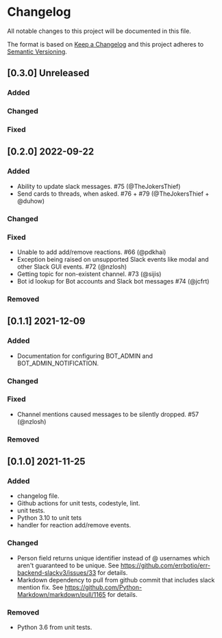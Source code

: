 # Changelog
All notable changes to this project will be documented in this file.

The format is based on [Keep a Changelog](http://keepachangelog.com/en/1.0.0/)
and this project adheres to [Semantic Versioning](http://semver.org/spec/v2.0.0.html).

## [0.3.0] Unreleased
### Added
### Changed
### Fixed

## [0.2.0] 2022-09-22
### Added
 -  Ability to update slack messages. #75 (@TheJokersThief)
 -  Send cards to threads, when asked. #76 + #79 (@TheJokersThief + @duhow)
### Changed
### Fixed
 - Unable to add add/remove reactions. #66 (@pdkhai)
 - Exception being raised on unsupported Slack events like modal and other Slack GUI events. #72 (@nzlosh)
 - Getting topic for non-existent channel. #73 (@sijis)
 - Bot id lookup for Bot accounts and Slack bot messages #74 (@jcfrt)

### Removed

## [0.1.1] 2021-12-09
### Added
  - Documentation for configuring BOT_ADMIN and BOT_ADMIN_NOTIFICATION.
### Changed
### Fixed
  - Channel mentions caused messages to be silently dropped. #57 (@nzlosh)
### Removed

## [0.1.0] 2021-11-25
### Added
  - changelog file.
  - Github actions for unit tests, codestyle, lint.
  - unit tests.
  - Python 3.10 to unit tets
  - handler for reaction add/remove events.

### Changed
  - Person field returns unique identifier instead of @ usernames which aren't guaranteed to be unique.
    See https://github.com/errbotio/err-backend-slackv3/issues/33 for details.
  - Markdown dependency to pull from github commit that includes slack mention fix.
    See https://github.com/Python-Markdown/markdown/pull/1165 for details.

### Removed
  - Python 3.6 from unit tests.
